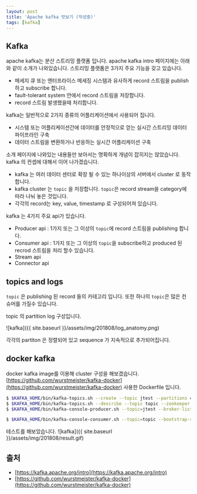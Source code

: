 ```yaml
---
layout: post
title: 'Apache kafka 맛보기 (작성중)'
tags: [kafka]
---
```


## Kafka 
apache kafka는 분산 스트리밍 플랫폼 입니다. apache kafka intro 페이지에는 아래와 같이 소개가 나와있습니다.
스트리밍 플랫폼은 3가지 주요 기능을 갖고 있습니다. 

* 메세지 큐 또는 엔터프라이스 메세징 시스템과 유사하게 record 스트림을 publish 하고 subscribe 합니다.
* fault-tolerant system 안에서 record 스트림을 저장합니다.
* record 스트림 발생했을때 처리합니다.

kafka는 일반적으로 2가지 종류의 어플리케이션에서 사용되어 집니다.
* 시스템 또는 어플리케이션간에 데이터를 안정적으로 얻는 실시간 스트리밍 데이터 파이프라인 구축
* 데이터 스트림을 변환하거나 반응하는 실시간 어플리케이션 구축

소개 페이지에 나와있는 내용들만 보아서는 명확하게 개념이 잡히지는 않았습니다. kafka 의 컨셉에 대해서 이어 나가겠습니다.
* kafka 는  여러 데이터 센터로 확장 될 수 있는 하나이상의 서버에서 cluster 로 동작합니다.
* kafka cluster 는 `topic` 을 저장합니다. `topic`은 record stream을 category에 따라 나눠 놓은 것입니다.
* 각각의 record는 key, value, timestamp 로 구성되어져 있습니다.

kafka 는 4가지 주요 api가 있습니다.

* Producer api : 1가지 또는 그 이상의 `topic`에 record 스트림을 publishing 합니다.
* Consumer api : 1가지 또는 그 이상의 `topic`을 subscribe하고 produced 된 recrod 스트림을 처리 할수 있습니다.
* Stream api
* Connector api

## topics and logs
`topic` 은 publishing 된 record 들의 카테고리 입니다. 또한 하나의 `topic`은 많은 컨슈머를 가질수 있습니다.

topic 의 partition log 구성입니다.

![kafka]({{ site.baseurl }}/assets/img/201808/log_anatomy.png)

각각의 partiton 은 정렬되어 있고 sequence 가 지속적으로 추가되어집니다.


## docker kafka

docker kafka image를 이용해 cluster 구성을 해보겠습니다.
[https://github.com/wurstmeister/kafka-docker](https://github.com/wurstmeister/kafka-docker) 사용한 Dockerfile 입니다.

```bash
$ $KAFKA_HOME/bin/kafka-topics.sh --create --topic jtest --partitions 4 --zookeeper $ZK --replication-factor 2
$ $KAFKA_HOME/bin/kafka-topics.sh --describe --topic topic --zookeeper $ZK 
$ $KAFKA_HOME/bin/kafka-console-producer.sh --topic=jtest --broker-list=`broker-list.sh`
```

```bash
$ $KAFKA_HOME/bin/kafka-console-consumer.sh --topic=topic --bootstrap-server=`broker-list.sh`
```

테스트를 해보았습니다.
![kafka]({{ site.baseurl }}/assets/img/201808/result.gif)


## 출처
* [https://kafka.apache.org/intro](https://kafka.apache.org/intro)
* [https://github.com/wurstmeister/kafka-docker](https://github.com/wurstmeister/kafka-docker)